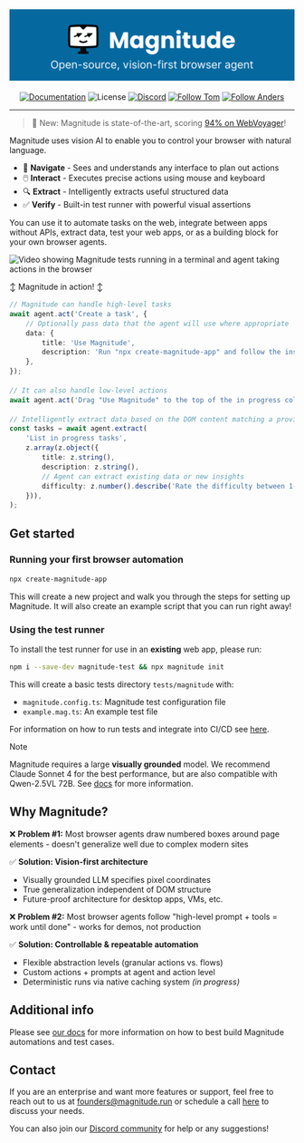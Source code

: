 <div align="center">
  <img src="assets/banner.png" alt="Magnitude Text Logo"/>
</div>

<br/>

<div align="center">
  <a href="https://docs.magnitude.run/getting-started/introduction" target="_blank"><img src="https://img.shields.io/badge/📕-Docs-0369a1?style=flat-square&labelColor=0369a1&color=gray" alt="Documentation" /></a> <img src="https://img.shields.io/badge/License-Apache%202.0-0369a1?style=flat-square&labelColor=0369a1&color=gray" alt="License" /> <a href="https://discord.gg/VcdpMh9tTy" target="_blank"><img src="https://img.shields.io/discord/1305570963206836295?style=flat-square&logo=discord&logoColor=white&label=Discord&labelColor=5865F2&color=gray" alt="Discord" /></a> <a href="https://x.com/tgrnwld" target="_blank"><img src="https://img.shields.io/badge/-Follow%20Tom!-000000?style=flat-square&labelColor=000000&color=gray&logo=x&logoColor=white" alt="Follow Tom" /></a> <a href="https://x.com/ndrsrkl" target="_blank"><img src="https://img.shields.io/badge/-Follow%20Anders!-000000?style=flat-square&labelColor=000000&color=gray&logo=x&logoColor=white" alt="Follow Anders" /></a>
</div>

<hr/>

> 🚀 New: Magnitude is state-of-the-art, scoring [94% on WebVoyager](https://github.com/magnitudedev/webvoyager)!

Magnitude uses vision AI to enable you to control your browser with natural language.
- 🧭 **Navigate** - Sees and understands any interface to plan out actions
- 🖱️ **Interact** - Executes precise actions using mouse and keyboard
- 🔍 **Extract** - Intelligently extracts useful structured data
- ✅ **Verify** - Built-in test runner with powerful visual assertions

You can use it to automate tasks on the web, integrate between apps without APIs, extract data, test your web apps, or as a building block for your own browser agents.

![Video showing Magnitude tests running in a terminal and agent taking actions in the browser](assets/readme.gif)

↕️ Magnitude in action! ↕️
```ts
// Magnitude can handle high-level tasks
await agent.act('Create a task', {
    // Optionally pass data that the agent will use where appropriate
    data: {
        title: 'Use Magnitude',
        description: 'Run "npx create-magnitude-app" and follow the instructions',
    },
});

// It can also handle low-level actions
await agent.act('Drag "Use Magnitude" to the top of the in progress column');

// Intelligently extract data based on the DOM content matching a provided zod schema
const tasks = await agent.extract(
    'List in progress tasks',
    z.array(z.object({
        title: z.string(),
        description: z.string(),
        // Agent can extract existing data or new insights
        difficulty: z.number().describe('Rate the difficulty between 1-5')
    })),
);
```

## Get started

### Running your first browser automation
```bash
npx create-magnitude-app
```

This will create a new project and walk you through the steps for setting up Magnitude. It will also create an example script that you can run right away!

### Using the test runner
To install the test runner for use in an **existing** web app, please run:
```bash
npm i --save-dev magnitude-test && npx magnitude init
```

This will create a basic tests directory `tests/magnitude` with:
- `magnitude.config.ts`: Magnitude test configuration file
- `example.mag.ts`: An example test file

For information on how to run tests and integrate into CI/CD see [here](https://docs.magnitude.run/core-concepts/running-tests).

> [!NOTE]
> Magnitude requires a large **visually grounded** model. We recommend Claude Sonnet 4 for the best performance, but are also compatible with Qwen-2.5VL 72B. See [docs](https://docs.magnitude.run/customizing/llm-configuration) for more information.


## Why Magnitude?
❌ **Problem #1:** Most browser agents draw numbered boxes around page elements - doesn't generalize well due to complex modern sites

✅ **Solution: Vision-first architecture**
* Visually grounded LLM specifies pixel coordinates
* True generalization independent of DOM structure
* Future-proof architecture for desktop apps, VMs, etc.

❌ **Problem #2:** Most browser agents follow "high-level prompt + tools = work until done" - works for demos, not production

✅ **Solution: Controllable & repeatable automation**
* Flexible abstraction levels (granular actions vs. flows)
* Custom actions + prompts at agent and action level
* Deterministic runs via native caching system *(in progress)*

## Additional info

Please see [our docs](https://docs.magnitude.run) for more information on how to best build Magnitude automations and test cases.

## Contact
If you are an enterprise and want more features or support, feel free to reach out to us at founders@magnitude.run or schedule a call [here](https://cal.com/tom-greenwald/30min) to discuss your needs.

You can also join our <a href="https://discord.gg/VcdpMh9tTy" target="_blank">Discord community</a> for help or any suggestions!
